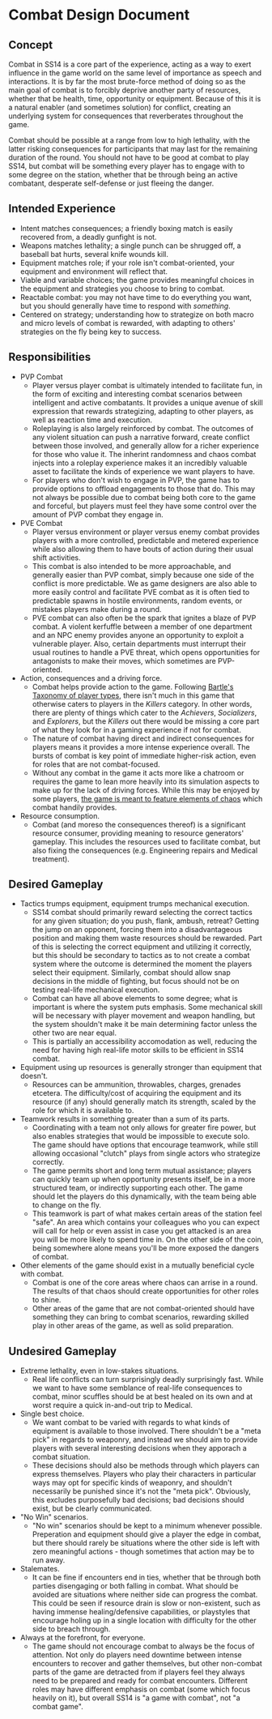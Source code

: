 # Combat Design Document

## Concept

Combat in SS14 is a core part of the experience, acting as a way to exert influence in the game world on the same level of importance as speech and interactions. It is by far the most brute-force method of doing so as the main goal of combat is to forcibly deprive another party of resources, whether that be health, time, opportunity or equipment. Because of this it is a natural enabler (and sometimes solution) for conflict, creating an underlying system for consequences that reverberates throughout the game.

Combat should be possible at a range from low to high lethality, with the latter risking consequences for participants that may last for the remaining duration of the round. You should not have to be good at combat to play SS14, but combat will be something every player has to engage with to some degree on the station, whether that be through being an active combatant, desperate self-defense or just fleeing the danger.

## Intended Experience

- Intent matches consequences; a friendly boxing match is easily recovered from, a deadly gunfight is not.
- Weapons matches lethality; a single punch can be shrugged off, a baseball bat hurts, several knife wounds kill.
- Equipment matches role; if your role isn't combat-oriented, your equipment and environment will reflect that. 
- Viable and variable choices; the game provides meaningful choices in the equipment and strategies you choose to bring to combat. 
- Reactable combat: you may not have time to do everything you want, but you should generally have time to respond with *something*. 
- Centered on strategy; understanding how to strategize on both macro and micro levels of combat is rewarded, with adapting to others' strategies on the fly being key to success.

## Responsibilities

- PVP Combat
    - Player versus player combat is ultimately intended to facilitate fun, in the form of exciting and interesting combat scenarios between intelligent and active combatants. It provides a unique avenue of skill expression that rewards strategizing, adapting to other players, as well as reaction time and execution.
    - Roleplaying is also largely reinforced by combat. The outcomes of any violent situation can push a narrative forward, create conflict between those involved, and generally allow for a richer experience for those who value it. The inherint randomness and chaos combat injects into a roleplay experience makes it an incredibly valuable asset to facilitate the kinds of experience we want players to have.
    - For players who don't wish to engage in PVP, the game has to provide options to offload engagements to those that do. This may not always be possible due to combat being both core to the game and forceful, but players must feel they have some control over the amount of PVP combat they engage in.
- PVE Combat
    - Player versus environment or player versus enemy combat provides players with a more controlled, predictable and metered experience while also allowing them to have bouts of action during their usual shift activities. 
    - This combat is also intended to be more approachable, and generally easier than PVP combat, simply because one side of the conflict is more predictable. We as game designers are also able to more easily control and facilitate PVE combat as it is often tied to predictable spawns in hostile environments, random events, or mistakes players make during a round. 
    - PVE combat can also often be the spark that ignites a blaze of PVP combat. A violent kerfuffle between a member of one department and an NPC enemy provides anyone an opportunity to exploit a vulnerable player. Also, certain departments must interrupt their usual routines to handle a PVE threat, which opens opportunities for antagonists to make their moves, which sometimes are PVP-oriented.
- Action, consequences and a driving force. 
    - Combat helps provide action to the game. Following [Bartle's Taxonomy of player types](https://en.wikipedia.org/wiki/Bartle_taxonomy_of_player_types), there isn't much in this game that otherwise caters to players in the *Killers* category. In other words, there are plenty of things which cater to the *Achievers*, *Socializers*, and *Explorers*, but the *Killers* out there would be missing a core part of what they look for in a gaming experience if not for combat.
    - The nature of combat having direct and indirect consequences for players means it provides a more intense experience overall. The bursts of combat is key point of immediate higher-risk action, even for roles that are not combat-focused. 
    - Without any combat in the game it acts more like a chatroom or requires the game to lean more heavily into its simulation aspects to make up for the lack of driving forces. While this may be enjoyed by some players, [the game is meant to feature elements of chaos](https://docs.spacestation14.com/en/space-station-14/core-design/design-principles.html#chaos) which combat handily provides. 
- Resource consumption.
    - Combat (and moreso the consequences thereof) is a significant resource consumer, providing meaning to resource generators' gameplay. This includes the resources used to facilitate combat, but also fixing the consequences (e.g. Engineering repairs and Medical treatment).

## Desired Gameplay

- Tactics trumps equipment, equipment trumps mechanical execution.
    - SS14 combat should primarily reward selecting the correct tactics for any given situation; do you push, flank, ambush, retreat? Getting the jump on an opponent, forcing them into a disadvantageous position and making them waste resources should be rewarded. Part of this is selecting the correct equipment and utilizing it correctly, but this should be secondary to tactics as to not create a combat system where the outcome is determined the moment the players select their equipment. Similarly, combat should allow snap decisions in the middle of fighting, but focus should not be on testing real-life mechanical execution. 
    - Combat can have all above elements to some degree; what is important is where the system puts emphasis. Some mechanical skill will be necessary with player movement and weapon handling, but the system shouldn't make it be main determining factor unless the other two are near equal. 
    - This is partially an accessibility accomodation as well, reducing the need for having high real-life motor skills to be efficient in SS14 combat. 
- Equipment using up resources is generally stronger than equipment that doesn't.
    - Resources can be ammunition, throwables, charges, grenades etcetera. The difficulty/cost of acquiring the equipment and its resource (if any) should generally match its strength, scaled by the role for which it is available to. 
- Teamwork results in something greater than a sum of its parts.
    - Coordinating with a team not only allows for greater fire power, but also enables strategies that would be impossible to execute solo. The game should have options that encourage teamwork, while still allowing occasional "clutch" plays from single actors who strategize correctly.
    - The game permits short and long term mutual assistance; players can quickly team up when opportunity presents itself, be in a more structured team, or indirectly supporting each other. The game should let the players do this dynamically, with the team being able to change on the fly. 
    - This teamwork is part of what makes certain areas of the station feel "safe". An area which contains your colleagues who you can expect will call for help or even assist in case you get attacked is an area you will be more likely to spend time in. On the other side of the coin, being somewhere alone means you'll be more exposed the dangers of combat.
- Other elements of the game should exist in a mutually beneficial cycle with combat.
    - Combat is one of the core areas where chaos can arrise in a round. The results of that chaos should create opportunities for other roles to shine.
    - Other areas of the game that are not combat-oriented should have something they can bring to combat scenarios, rewarding skilled play in other areas of the game, as well as solid preparation. 

## Undesired Gameplay

- Extreme lethality, even in low-stakes situations.
    - Real life conflicts can turn surprisingly deadly surprisingly fast. While we want to have some semblance of real-life consequences to combat, minor scuffles should be at best healed on its own and at worst require a quick in-and-out trip to Medical.
- Single best choice.
    - We want combat to be varied with regards to what kinds of equipment is available to those involved. There shouldn't be a "meta pick" in regards to weaponry, and instead we should aim to provide players with several interesting decisions when they apporach a combat situation. 
    - These decisions should also be methods through which players can express themselves. Players who play their characters in particular ways may opt for specific kinds of weaponry, and shouldn't necessarily be punished since it's not the "meta pick". Obviously, this excludes purposefully bad decisions; bad decisions should exist, but be clearly communicated. 
- "No Win" scenarios.
   - "No win" scenarios should be kept to a minimum whenever possible. Preperation and equipment should give a player the edge in combat, but there should rarely be situations where the other side is left with zero meaningful actions - though sometimes that action may be to run away. 
- Stalemates.
    - It can be fine if encounters end in ties, whether that be through both parties disengaging or both falling in combat. What should be avoided are situations where neither side can progress the combat. This could be seen if resource drain is slow or non-existent, such as having immense healing/defensive capabilities, or playstyles that encourage holing up in a single location with difficulty for the other side to breach through.
- Always at the forefront, for everyone.
    - The game should not encourage combat to always be the focus of attention. Not only do players need downtime between intense encounters to recover and gather themselves, but other non-combat parts of the game are detracted from if players feel they always need to be prepared and ready for combat encounters. Different roles may have different emphasis on combat (some which focus heavily on it), but overall SS14 is "a game with combat", not "a combat game".
